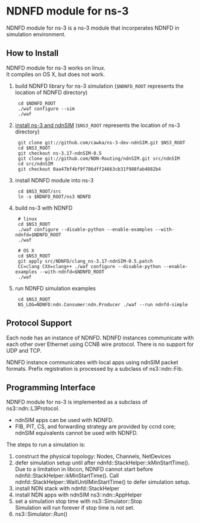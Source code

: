 # NDNFD module for ns-3

NDNFD module for ns-3 is a ns-3 module that incorperates NDNFD in simulation environment.

## How to Install

NDNFD module for ns-3 works on linux.  
It compiles on OS X, but does not work.

1. build NDNFD library for ns-3 simulation (`$NDNFD_ROOT` represents the location of NDNFD directory)

		cd $NDNFD_ROOT
		./waf configure --sim
		./waf

2. [install ns-3 and ndnSIM](http://ndnsim.net/getting-started.html) (`$NS3_ROOT` represents the location of ns-3 directory)

		git clone git://github.com/cawka/ns-3-dev-ndnSIM.git $NS3_ROOT
		cd $NS3_ROOT
		git checkout ns-3.17-ndnSIM-0.5
		git clone git://github.com/NDN-Routing/ndnSIM.git src/ndnSIM
		cd src/ndnSIM
		git checkout 0aa47bf4bf9f786dff24663cb31f988fab4882b4

3. install NDNFD module into ns-3

		cd $NS3_ROOT/src
		ln -s $NDNFD_ROOT/ns3 NDNFD

4. build ns-3 with NDNFD  

		# linux
		cd $NS3_ROOT
		./waf configure --disable-python --enable-examples --with-ndnfd=$NDNFD_ROOT
		./waf
		
		# OS X
		cd $NS3_ROOT
		git apply src/NDNFD/clang_ns-3.17-ndnSIM-0.5.patch
		CC=clang CXX=clang++ ./waf configure --disable-python --enable-examples --with-ndnfd=$NDNFD_ROOT
		./waf

5. run NDNFD simulation examples  

		cd $NS3_ROOT
		NS_LOG=NDNFD:ndn.Consumer:ndn.Producer ./waf --run ndnfd-simple

## Protocol Support

Each node has an instance of NDNFD. NDNFD instances communicate with each other over Ethernet using CCNB wire protocol. There is no support for UDP and TCP.

NDNFD instance communicates with local apps using ndnSIM packet formats. Prefix registration is processed by a subclass of ns3::ndn::Fib.

## Programming Interface

NDNFD module for ns-3 is implemented as a subclass of ns3::ndn::L3Protocol.

* ndnSIM apps can be used with NDNFD.
* FIB, PIT, CS, and forwarding strategy are provided by ccnd core; ndnSIM equivalents cannot be used with NDNFD.

The steps to run a simulation is:

1. construct the physical topology: Nodes, Channels, NetDevices
2. defer simulation setup until after ndnfd::StackHelper::kMinStartTime().
   Due to a limitation in libccn, NDNFD cannot start before ndnfd::StackHelper::kMinStartTime().
   Call ndnfd::StackHelper::WaitUntilMinStartTime() to defer simulation setup.
3. install NDN stack with ndnfd::StackHelper
4. install NDN apps with ndnSIM ns3::ndn::AppHelper
5. set a simulation stop time with ns3::Simulator::Stop  
   Simulation will run forever if stop time is not set.
6. ns3::Simulator::Run()

